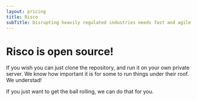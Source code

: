 ```yaml
---
layout: pricing
title: Risco
subTitle: Disrupting heavily regulated industries needs fast and agile risk management
---
```


# Risco is open source!

If you wish you can just clone the repository, and run it on your own private server.
We know how important it is for some to run things under their roof. We understad!

If you just want to get the ball rolling, we can do that for you.
